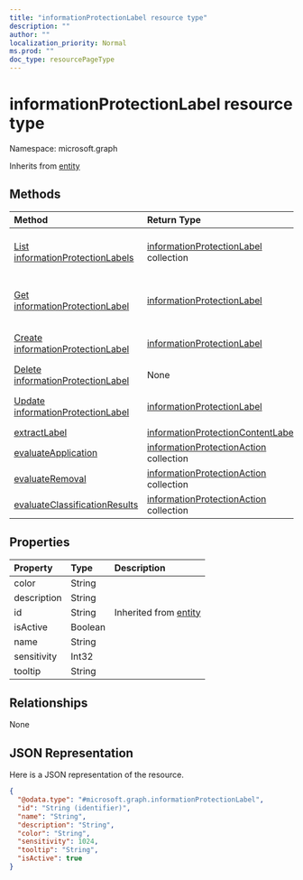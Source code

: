 ```yaml
---
title: "informationProtectionLabel resource type"
description: ""
author: ""
localization_priority: Normal
ms.prod: ""
doc_type: resourcePageType
---
```


# informationProtectionLabel resource type


Namespace: microsoft.graph




Inherits from [entity](../resources/entity.md)

## Methods
|Method|Return Type|Description|
|:---|:---|:---|
|[List informationProtectionLabels](../api/informationprotectionlabel-list.md)|[informationProtectionLabel](../resources/informationprotectionlabel.md) collection|List properties and relationships of the [informationProtectionLabel](../resources/informationprotectionlabel.md) objects.|
|[Get informationProtectionLabel](../api/informationprotectionlabel-get.md)|[informationProtectionLabel](../resources/informationprotectionlabel.md)|Read properties and relationships of the [informationProtectionLabel](../resources/informationprotectionlabel.md) object.|
|[Create informationProtectionLabel](../api/informationprotectionlabel-create.md)|[informationProtectionLabel](../resources/informationprotectionlabel.md)|Create a new [informationProtectionLabel](../resources/informationprotectionlabel.md) object.|
|[Delete informationProtectionLabel](../api/informationprotectionlabel-delete.md)|None|Deletes a [informationProtectionLabel](../resources/informationprotectionlabel.md).|
|[Update informationProtectionLabel](../api/informationprotectionlabel-update.md)|[informationProtectionLabel](../resources/informationprotectionlabel.md)|Update the properties of a [informationProtectionLabel](../resources/informationprotectionlabel.md) object.|
|[extractLabel](../api/informationprotectionlabel-extractlabel.md)|[informationProtectionContentLabel](../resources/informationprotectioncontentlabel.md)||
|[evaluateApplication](../api/informationprotectionlabel-evaluateapplication.md)|[informationProtectionAction](../resources/informationprotectionaction.md) collection||
|[evaluateRemoval](../api/informationprotectionlabel-evaluateremoval.md)|[informationProtectionAction](../resources/informationprotectionaction.md) collection||
|[evaluateClassificationResults](../api/informationprotectionlabel-evaluateclassificationresults.md)|[informationProtectionAction](../resources/informationprotectionaction.md) collection||

## Properties
|Property|Type|Description|
|:---|:---|:---|
|color|String||
|description|String||
|id|String| Inherited from [entity](../resources/entity.md)|
|isActive|Boolean||
|name|String||
|sensitivity|Int32||
|tooltip|String||

## Relationships
None

## JSON Representation
Here is a JSON representation of the resource.
<!-- {
  "blockType": "resource",
  "keyProperty": "id",
  "@odata.type": "microsoft.graph.informationProtectionLabel",
  "baseType": "microsoft.graph.entity",
  "openType": false
}
-->
``` json
{
  "@odata.type": "#microsoft.graph.informationProtectionLabel",
  "id": "String (identifier)",
  "name": "String",
  "description": "String",
  "color": "String",
  "sensitivity": 1024,
  "tooltip": "String",
  "isActive": true
}
```

